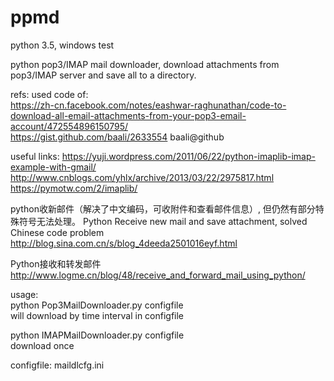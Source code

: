 # ppmd
python 3.5, windows test

python  pop3/IMAP mail downloader, download attachments from pop3/IMAP server and save all to a directory.

refs: used code of:  
https://zh-cn.facebook.com/notes/eashwar-raghunathan/code-to-download-all-email-attachments-from-your-pop3-email-account/472554896150795/  
https://gist.github.com/baali/2633554 baali@github  

useful links:
https://yuji.wordpress.com/2011/06/22/python-imaplib-imap-example-with-gmail/  
http://www.cnblogs.com/yhlx/archive/2013/03/22/2975817.html  
https://pymotw.com/2/imaplib/  

python收新邮件（解决了中文编码，可收附件和查看邮件信息）,  但仍然有部分特殊符号无法处理。 
Python Receive new mail and save attachment, solved Chinese code problem  
http://blog.sina.com.cn/s/blog_4deeda2501016eyf.html  

Python接收和转发邮件  
http://www.logme.cn/blog/48/receive_and_forward_mail_using_python/

usage:  
python Pop3MailDownloader.py configfile  
will download by time interval in configfile  

python IMAPMailDownloader.py configfile  
download once  

configfile: maildlcfg.ini

